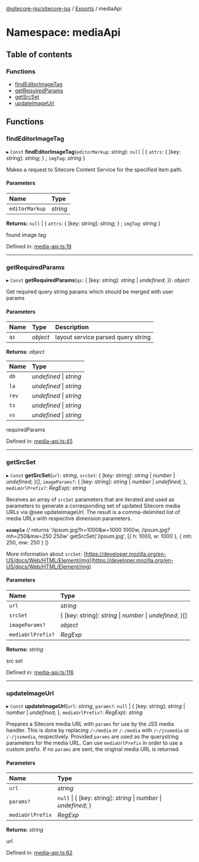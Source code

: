 [@sitecore-jss/sitecore-jss](../README.md) / [Exports](../modules.md) / mediaApi

# Namespace: mediaApi

## Table of contents

### Functions

- [findEditorImageTag](mediaapi.md#findeditorimagetag)
- [getRequiredParams](mediaapi.md#getrequiredparams)
- [getSrcSet](mediaapi.md#getsrcset)
- [updateImageUrl](mediaapi.md#updateimageurl)

## Functions

### findEditorImageTag

▸ `Const` **findEditorImageTag**(`editorMarkup`: *string*): ``null`` \| { `attrs`: { [key: string]: *string*;  } ; `imgTag`: *string*  }

Makes a request to Sitecore Content Service for the specified item path.

#### Parameters

| Name | Type |
| :------ | :------ |
| `editorMarkup` | *string* |

**Returns:** ``null`` \| { `attrs`: { [key: string]: *string*;  } ; `imgTag`: *string*  }

found image tag

Defined in: [media-api.ts:19](https://github.com/Sitecore/jss/blob/94a2bbf1/packages/sitecore-jss/src/media-api.ts#L19)

___

### getRequiredParams

▸ `Const` **getRequiredParams**(`qs`: { [key: string]: *string* \| *undefined*;  }): *object*

Get required query string params which should be merged with user params

#### Parameters

| Name | Type | Description |
| :------ | :------ | :------ |
| `qs` | *object* | layout service parsed query string |

**Returns:** *object*

| Name | Type |
| :------ | :------ |
| `db` | *undefined* \| *string* |
| `la` | *undefined* \| *string* |
| `rev` | *undefined* \| *string* |
| `ts` | *undefined* \| *string* |
| `vs` | *undefined* \| *string* |

requiredParams

Defined in: [media-api.ts:45](https://github.com/Sitecore/jss/blob/94a2bbf1/packages/sitecore-jss/src/media-api.ts#L45)

___

### getSrcSet

▸ `Const` **getSrcSet**(`url`: *string*, `srcSet`: { [key: string]: *string* \| *number* \| *undefined*;  }[], `imageParams?`: { [key: string]: *string* \| *number* \| *undefined*;  }, `mediaUrlPrefix?`: *RegExp*): *string*

Receives an array of `srcSet` parameters that are iterated and used as parameters to generate
a corresponding set of updated Sitecore media URLs via @see updateImageUrl. The result is a comma-delimited
list of media URLs with respective dimension parameters.

**`example`**
// returns '/ipsum.jpg?h=1000&w=1000 1000w, /ipsum.jpg?mh=250&mw=250 250w'
getSrcSet('/ipsum.jpg', [{ h: 1000, w: 1000 }, { mh: 250, mw: 250 } ])

More information about `srcSet`: [https://developer.mozilla.org/en-US/docs/Web/HTML/Element/img](https://developer.mozilla.org/en-US/docs/Web/HTML/Element/img)

#### Parameters

| Name | Type |
| :------ | :------ |
| `url` | *string* |
| `srcSet` | { [key: string]: *string* \| *number* \| *undefined*;  }[] |
| `imageParams?` | *object* |
| `mediaUrlPrefix?` | *RegExp* |

**Returns:** *string*

src set

Defined in: [media-api.ts:116](https://github.com/Sitecore/jss/blob/94a2bbf1/packages/sitecore-jss/src/media-api.ts#L116)

___

### updateImageUrl

▸ `Const` **updateImageUrl**(`url`: *string*, `params?`: ``null`` \| { [key: string]: *string* \| *number* \| *undefined*;  }, `mediaUrlPrefix?`: *RegExp*): *string*

Prepares a Sitecore media URL with `params` for use by the JSS media handler.
This is done by replacing `/~/media` or `/-/media` with `/~/jssmedia` or `/-/jssmedia`, respectively.
Provided `params` are used as the querystring parameters for the media URL.
Can use `mediaUrlPrefix` in order to use a custom prefix.
If no `params` are sent, the original media URL is returned.

#### Parameters

| Name | Type |
| :------ | :------ |
| `url` | *string* |
| `params?` | ``null`` \| { [key: string]: *string* \| *number* \| *undefined*;  } |
| `mediaUrlPrefix` | *RegExp* |

**Returns:** *string*

url

Defined in: [media-api.ts:62](https://github.com/Sitecore/jss/blob/94a2bbf1/packages/sitecore-jss/src/media-api.ts#L62)
